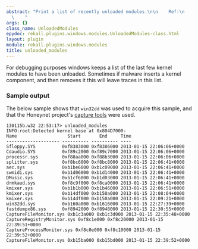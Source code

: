```yaml
---
abstract: "Print a list of recently unloaded modules.\n\n    Ref:\n    http://volatility-labs.blogspot.de/2013/05/movp-ii-22-unloaded-windows-kernel_22.html\n\
  \    "
args: {}
class_name: UnloadedModules
epydoc: rekall.plugins.windows.modules.UnloadedModules-class.html
layout: plugin
module: rekall.plugins.windows.modules
title: unloaded_modules
---
```


For debugging purposes windows keeps a list of the last few kernel modules to
have been unloaded. Sometimes if malware inserts a kernel component, and then
removes it this will leave traces in this list.

### Sample output

The below sample shows that `win32dd` was used to acquire this sample, and that
the Honeynet project's [capture
tools](https://projects.honeynet.org/capture-hpc/browser/capture-hpc/branches/dev/capture-client/KernelDrivers/CaptureKernelDrivers)
were used.

```
130115b.w32 22:53:17> unloaded_modules
INFO:root:Detected kernel base at 0x804D7000-
Name                   Start       End     Time
-------------------- ---------- ---------- ----
Sfloppy.SYS          0xf8383000 0xf8386000 2013-01-15 22:06:06+0000
Cdaudio.SYS          0xf89c2000 0xf89c7000 2013-01-15 22:06:06+0000
processr.sys         0xf88aa000 0xf88b3000 2013-01-15 22:06:06+0000
splitter.sys         0xf8bc6000 0xf8bc8000 2013-01-15 22:06:41+0000
aec.sys              0xb1be6000 0xb1c09000 2013-01-15 22:06:41+0000
swmidi.sys           0xb1d06000 0xb1d14000 2013-01-15 22:06:41+0000
DMusic.sys           0xb1cf6000 0xb1d03000 2013-01-15 22:06:41+0000
drmkaud.sys          0xf8c9f000 0xf8ca0000 2013-01-15 22:06:41+0000
kmixer.sys           0xb1b1b000 0xb1b46000 2013-01-15 22:06:51+0000
kmixer.sys           0xb14df000 0xb150a000 2013-01-15 22:08:04+0000
kmixer.sys           0xb14df000 0xb150a000 2013-01-15 22:09:21+0000
win32dd.sys          0xb160a000 0xb1616000 2013-01-15 22:27:39+0000
fastdumpx86.sys      0xf8942000 0xf8948000 2013-01-15 22:30:55+0000
CaptureFileMonitor.sys 0xb1c3a000 0xb1c3d000 2013-01-15 22:35:48+0000
CaptureRegistryMonitor.sys 0xf8c1e000 0xf8c20000 2013-01-15 22:39:51+0000
CaptureProcessMonitor.sys 0xf8c0e000 0xf8c10000 2013-01-15 22:39:52+0000
CaptureFileMonitor.sys 0xb15ba000 0xb15bd000 2013-01-15 22:39:52+0000
```